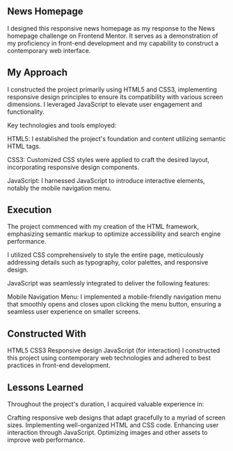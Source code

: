 ## News Homepage
I designed this responsive news homepage as my response to the News homepage challenge on Frontend Mentor. It serves as a demonstration of my proficiency in front-end development and my capability to construct a contemporary web interface.

## My Approach
I constructed the project primarily using HTML5 and CSS3, implementing responsive design principles to ensure its compatibility with various screen dimensions. I leveraged JavaScript to elevate user engagement and functionality.

Key technologies and tools employed:

HTML5: I established the project's foundation and content utilizing semantic HTML tags.

CSS3: Customized CSS styles were applied to craft the desired layout, incorporating responsive design components.

JavaScript: I harnessed JavaScript to introduce interactive elements, notably the mobile navigation menu.

## Execution
The project commenced with my creation of the HTML framework, emphasizing semantic markup to optimize accessibility and search engine performance.

I utilized CSS comprehensively to style the entire page, meticulously addressing details such as typography, color palettes, and responsive design.

JavaScript was seamlessly integrated to deliver the following features:

Mobile Navigation Menu: I implemented a mobile-friendly navigation menu that smoothly opens and closes upon clicking the menu button, ensuring a seamless user experience on smaller screens.

## Constructed With
HTML5
CSS3
Responsive design
JavaScript (for interaction)
I constructed this project using contemporary web technologies and adhered to best practices in front-end development.

## Lessons Learned
Throughout the project's duration, I acquired valuable experience in:

Crafting responsive web designs that adapt gracefully to a myriad of screen sizes.
Implementing well-organized HTML and CSS code.
Enhancing user interaction through JavaScript.
Optimizing images and other assets to improve web performance.